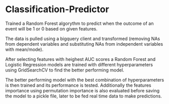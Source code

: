 # Classification-Predictor
Trained a Random Forest algorythm to predict when the outcome of an event will be 1 or 0 based on given features.

The data is pulled using a bigquery client and transformed (removing NAs from dependent variables and substituting NAs from independent variables with mean/mode).

After selecting features with heighest AUC scores a Random Forest and Logistic Regression models are trained with different hyperparameters using GridSearchCV to find the better performing model.

The better performing model with the best combination of hyperparameters is then trained and its performance is tested. Additionally the features importance using permutation importance is also evaluated before saving the model to a pickle file, later to be fed real time data to make predictions.


